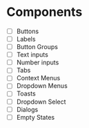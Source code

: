 # Components

- [ ] Buttons
- [ ] Labels
- [ ] Button Groups
- [ ] Text inputs
- [ ] Number inputs
- [ ] Tabs
- [ ] Context Menus
- [ ] Dropdown Menus
- [ ] Toasts
- [ ] Dropdown Select
- [ ] Dialogs
- [ ] Empty States